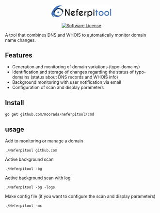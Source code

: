 <p align="center">
  <img alt="Neferpitool" src="https://raw.githubusercontent.com/moorada/neferpitool/master/logo.png" width="40%" />

</p>


  <p align="center"><a href="https://github.com/moorada/neferpitool/blob/master/LICENSE.md"><img alt="Software License" src="https://img.shields.io/badge/license-GPL3-brightgreen.svg?style=flat-square"></a></p>

A tool that combines DNS and WHOIS to automatically monitor domain name changes.

## Features

* Generation and monitoring of domain variations (typo-domains)
* Identification and storage of changes regarding the status of typo-domains (status about DNS records and WHOIS info)
* Background monitoring with user notification via email
* Configuration of scan and display parameters

## Install
```
go get github.com/moorada/neferpitool/cmd
```

## usage
Add to monitoring or manage a domain
```
./Neferpitool github.com

```

Active background scan
```
./Neferpitool -bg

```

Active background scan with log
```
./Neferpitool -bg -logs

```

Make config file (if you want to configure the scan and display parameters)
```
./Neferpitool -mc

```

